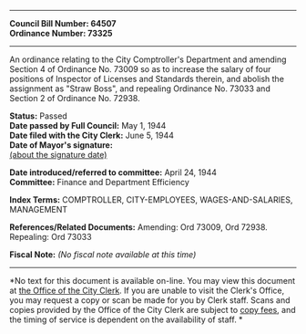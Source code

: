 * * * * *  
  
**Council Bill Number: [](#h0)[](#h2)64507**   
**Ordinance Number: 73325**  
  
* * * * *  
  
An ordinance relating to the City Comptroller's Department and amending Section 4 of Ordinance No. 73009 so as to increase the salary of four positions of Inspector of Licenses and Standards therein, and abolish the assignment as "Straw Boss", and repealing Ordinance No. 73033 and Section 2 of Ordinance No. 72938.  
  
**Status:** Passed   
**Date passed by Full Council:** May 1, 1944   
**Date filed with the City Clerk:** June 5, 1944   
**Date of Mayor's signature:**   
[(about the signature date)](/~public/approvaldate.htm)   
  
  
**Date introduced/referred to committee:** April 24, 1944   
**Committee:** Finance and Department Efficiency   
  
**Index Terms:** COMPTROLLER, CITY-EMPLOYEES, WAGES-AND-SALARIES, MANAGEMENT  
  
**References/Related Documents:** Amending: Ord 73009, Ord 72938. Repealing: Ord 73033  
  
**Fiscal Note:** *(No fiscal note available at this time)*  
  
* * * * *  
  
*No text for this document is available on-line. You may view this document at [the Office of the City Clerk](http://www.seattle.gov/leg/clerk/contactUs.htm). If you are unable to visit the Clerk's Office, you may request a copy or scan be made for you by Clerk staff. Scans and copies provided by the Office of the City Clerk are subject to [copy fees](http://clerk.seattle.gov/~public/clerkfees.htm), and the timing of service is dependent on the availability of staff. *  
  
  

